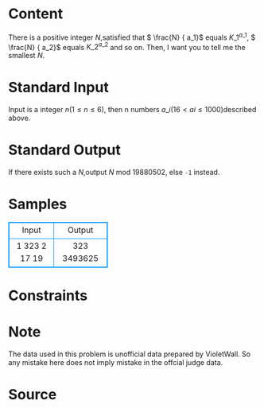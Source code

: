 
# Content

There is a positive integer $N$,satisfied that $ \frac{N} { a\_1}$ equals $K\_1^{a\_1}$, $ \frac{N} { a\_2}$ equals $K\_2^{a\_2}$ and so on. Then, I want you to tell me the smallest $N$.

# Standard Input

Input is a integer $n(1 \leq n \leq 6)$, then n numbers $a\_i (16 < ai \leq 1000 )$described above.

# Standard Output

If there exists such a $N$,output $N$ mod $19880502$, else `-1` instead.

# Samples

<style>
        table,table tr th, table tr td { border:1px solid #0094ff; }
        table { width: 200px; min-height: 25px; line-height: 25px; text-align: center; border-collapse: collapse;}   
    </style>
<table>
	<tr>
		<td>Input</td>
		<td>Output</td>
	</tr>
<tr><td>1
323
2
17 19</td><td>323
3493625</td></tr></table>


# Constraints



# Note

The data used in this problem is unofficial data prepared by VioletWall. So any mistake here does not imply mistake in the offcial judge data.

# Source


